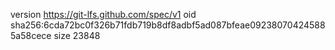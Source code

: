 version https://git-lfs.github.com/spec/v1
oid sha256:6cda72bc0f326b71fdb719b8df8adbf5ad087bfeae092380704245885a58cece
size 23848
